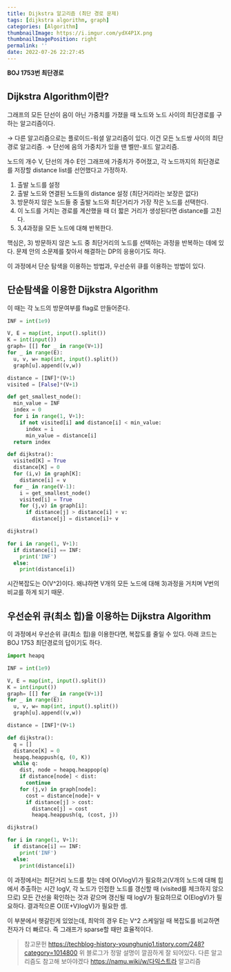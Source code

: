 ```yaml
---
title: Dijkstra 알고리즘 (최단 경로 문제)
tags: [dijkstra algorithm, graph]
categories: [Algorithm]
thumbnailImage: https://i.imgur.com/ydX4P1X.png
thumbnailImagePosition: right
permalink: ''
date: 2022-07-26 22:27:45
---
```


**BOJ 1753번 최단경로**

<!-- excerpt -->
<!-- toc -->

## Dijkstra Algorithm이란?

그래프의 모든 단선이 음이 아닌 가중치를 가졌을 때 노드와 노드 사이의 최단경로를 구하는 알고리즘이다.

→ 다른 알고리즘으로는 플로이드-워셜 알고리즘이 있다. 이건 모든 노드쌍 사이의 최단경로 알고리즘.
→ 단선에 음의 가중치가 있을 땐 벨만-포드 알고리즘.

노드의 개수 V, 단선의 개수 E인 그래프에 가중치가 주어졌고, 각 노드까지의 최단경로를 저장할 distance list를 선언했다고 가정하자.

1. 출발 노드를 설정
2. 출발 노드와 연결된 노드들의 distance 설정 (최단거리라는 보장은 없다)
3. 방문하지 않은 노드들 중 출발 노드와 최단거리가 가장 작은 노드를 선택한다.
4. 이 노드를 거치는 경로를 계산했을 때 더 짧은 거리가 생성된다면 distance를 고친다.
5. 3,4과정을 모든 노드에 대해 반복한다.

핵심은, 3) 방문하지 않은 노드 중 최단거리의 노드를 선택하는 과정을 반복하는 데에 있다. 문제 안의 소문제를 찾아서 해결하는 DP의 응용이기도 하다.

이 과정에서 단순 탐색을 이용하는 방법과, 우선순위 큐를 이용하는 방법이 있다.

## 단순탐색을 이용한 Dijkstra Algorithm

이 때는 각 노드의 방문여부를 flag로 만들어준다.

```python
INF = int(1e9)

V, E = map(int, input().split())
K = int(input())
graph= [[] for _ in range(V+1)]
for _ in range(E):
  u, v, w= map(int, input().split())
  graph[u].append((v,w))

distance = [INF]*(V+1)
visited = [False]*(V+1)

def get_smallest_node():
  min_value = INF
  index = 0
  for i in range(1, V+1):
    if not visited[i] and distance[i] < min_value:
      index = i
      min_value = distance[i]
  return index

def dijkstra():
  visited[K] = True
  distance[K] = 0
  for (i,v) in graph[K]:
    distance[i] = v
  for _ in range(V-1):
    i = get_smallest_node()
    visited[i] = True
    for (j,v) in graph[i]:
      if distance[j] > distance[i] + v:
        distance[j] = distance[i]+ v

dijkstra()

for i in range(1, V+1):
  if distance[i] == INF:
    print('INF')
  else:
    print(distance[i])
```

시간복잡도는 O(V^2)이다. 왜냐하면 V개의 모든 노드에 대해 3)과정을 거치며 V번의 비교를 하게 되기 때문.

## 우선순위 큐(최소 힙)을 이용하는 Dijkstra Algorithm

이 과정에서 우선순위 큐(최소 힙)을 이용한다면, 복잡도를 줄일 수 있다.
아래 코드는 BOJ 1753 최단경로의 답이기도 하다.

```python
import heapq

INF = int(1e9)

V, E = map(int, input().split())
K = int(input())
graph= [[] for _ in range(V+1)]
for _ in range(E):
  u, v, w= map(int, input().split())
  graph[u].append((v,w))

distance = [INF]*(V+1)

def dijkstra():
  q = []
  distance[K] = 0
  heapq.heappush(q, (0, K))
  while q:
    dist, node = heapq.heappop(q)
    if distance[node] < dist:
      continue
    for (j,v) in graph[node]:
      cost = distance[node]+ v
      if distance[j] > cost:
        distance[j] = cost
        heapq.heappush(q, (cost, j))

dijkstra()

for i in range(1, V+1):
  if distance[i] == INF:
    print('INF')
  else:
    print(distance[i])
```

이 과정에서는 최단거리 노드를 찾는 데에 O(VlogV)가 필요하고(V개의 노드에 대해 힙에서 추출하는 시간 logV, 각 노드가 인접한 노드를 갱신할 때 (visited를 체크하지 않으므로) 모든 간선을 확인하는 것과 같으며 갱신될 때 logV가 필요하므로 O(ElogV)가 필요하다. 결과적으론 O((E+V)logV)가 필요한 셈.

이 부분에서 헷갈린게 있었는데, 최악의 경우 E는 V^2 스케일일 때 복잡도를 비교하면 전자가 더 빠르다. 즉 그래프가 sparse할 때만 효율적이다.

> 참고문헌
> https://techblog-history-younghunjo1.tistory.com/248?category=1014800
> 위 블로그가 정말 설명이 깔끔하게 잘 되어있다. 다른 알고리즘도 참고해 보아야겠다
> https://namu.wiki/w/다익스트라 알고리즘
